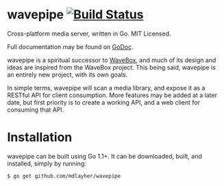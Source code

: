wavepipe [![Build Status](https://travis-ci.org/mdlayher/wavepipe.svg?branch=master)](https://travis-ci.org/mdlayher/wavepipe)
========

Cross-platform media server, written in Go.  MIT Licensed.

Full documentation may be found on [GoDoc](http://godoc.org/github.com/mdlayher/wavepipe).

wavepipe is a spiritual successor to [WaveBox](https://github.com/einsteinx2/WaveBox), and much of its design
and ideas are inspired from the WaveBox project.  This being said, wavepipe is an entirely new project, with
its own goals.

In simple terms, wavepipe will scan a media library, and expose it as a RESTful API for client consumption.
More features may be added at a later date, but first priority is to create a working API, and a web client
for consuming that API.

Installation
============

wavepipe can be built using Go 1.1+. It can be downloaded, built, and installed, simply by running:

`$ go get github.com/mdlayher/wavepipe`

